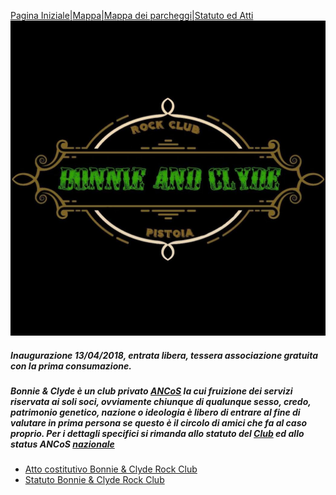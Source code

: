 [Pagina Iniziale](index.md)|[Mappa](mappa.md)|[Mappa dei parcheggi](parcheggi.md)|[Statuto ed Atti](statuto.md)
![Image](/b&c.jpg)
##### _Inaugurazione 13/04/2018, entrata libera, tessera associazione gratuita con la prima consumazione._

##### Bonnie & Clyde è un club privato **[ANCoS](https://www.ancos.it)** la cui fruizione dei servizi riservata ai soli soci, ovviamente chiunque di qualunque sesso, credo, patrimonio genetico, nazione o ideologia è libero di entrare al fine di valutare in prima persona se questo è il circolo di amici che fa al caso proprio. Per i dettagli specifici si rimanda allo statuto del [Club](statuto.md) ed allo status ANCoS [nazionale](https://www.ancos.it/sites/default/files/ANCoS-Statuto.pdf)

- [Atto costitutivo Bonnie & Clyde Rock Club](atto.pdf)
- [Statuto Bonnie & Clyde Rock Club](statuto.pdf)
